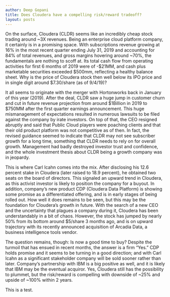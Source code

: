 ```yaml
---
author: Deep Gopani
title: Does Cloudera have a compelling risk/reward tradeoff?
layout: posts
---
```

On the surface, Cloudera (CLDR) seems like an incredibly cheap stock trading around ~3X revenues.
Being an enterprise cloud platform company, it certainly is in a promising space. With subscriptions
revenue growing at 16% in the most recent quarter ending July 31, 2019 and accounting for 84% of total
revenues, and gross margins hovering around ~70%, the fundamentals are nothing to scoff at. Its total
cash flow from operating activities for first 6 months of 2019 were of -$21MM, and cash plus
marketable securities exceeded $500mm, reflecting a healthy balance sheet. Why is the price of
Cloudera stock then well below its IPO price and in single digit around $7.30/share (as of 9/4/19)?

It all seems to originate with the merger with Hortonworks back in January of this year (2019). After the
deal, CLDR saw a huge jump in customer churn and cut in future revenue projection from around
$1Billion in 2019 to $750MM after the first quarter earnings announcement. This huge mismanagement
of expectations resulted in numerous lawsuits to be filed against the company by irate investors. On top
of that, the CEO resigned abruptly and said that Public Cloud players were poaching clients and that
their old product platform was not competitive as of then. In fact, the revised guidance seemed to
indicate that CLDR may not see subscriber growth for a long time, something that CLDR needs to rely on
for overall growth. Management had badly destroyed investor trust and confidence, and the whole
investment thesis about CLDR being a growth company was in jeopardy.

This is where Carl Icahn comes into the mix. After disclosing his 12.6 percent stake in Cloudera (later
raised to 18.9 percent), he obtained two seats on the board of directors. This signaled an upward trend
in Cloudera, as this activist investor is likely to position the company for a buyout. In addition,
company’s new product CDP (Cloudera Data Platform) is showing some promise as a differentiated
offering, and is in early stages of being rolled out. How well it does remains to be seen, but this may be
the foundation for Cloudera’s growth in future. With the search of a new CEO and the uncertainty that
plagues a company during it, Cloudera has been understandably in a bit of chaos. However, the stock
has jumped by nearly 50% from its bottom around $5/share 3 months ago, and is on upward trajectory
with its recently announced acquisition of Arcadia Data, a business intelligence tools vendor.

The question remains, though: Is now a good time to buy? Despite the turmoil that has ensued in recent
months, the answer is a firm “Yes.” CDP holds promise and it seems to be turning in a good direction;
and with Carl Icahn as a significant stakeholder company will be sold sooner rather than later.
Company’s partnership with IBM is a big positive as well, and it is likely that IBM may be the eventual
acquiror. Yes, Cloudera still has the possibility to plummet, but the risk/reward is compelling with
downside of ~25% and upside of ~100% within 2 years. 

This is a test.